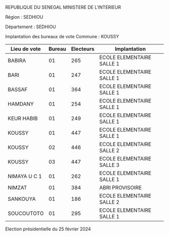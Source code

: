 REPUBLIQUE DU SENEGAL MINISTERE DE L'INTERIEUR

Région : SEDHIOU

Département : SEDHIOU

Implantation des bureaux de vote Commune : KOUSSY

| Lieu de vote | Bureau | Electeurs | Implantation |
| - | - | - | - |
| BABIRA | 01 | 265 | ECOLE ELEMENTAIRE SALLE 1 |
| BARI | 01 | 247 | ECOLE ELEMENTAIRE SALLE 1 |
| BASSAF | 01 | 364 | ECOLE ELEMENTAIRE SALLE 1 |
| HAMDANY | 01 | 254 | ECOLE ELEMENTAIRE SALLE 1 |
| KEUR HABIB | 01 | 249 | ECOLE ELEMENTAIRE SALLE 1 |
| KOUSSY | 01 | 447 | ECOLE ELEMENTAIRE SALLE 1 |
| KOUSSY | 02 | 446 | ECOLE ELEMENTAIRE SALLE 2 |
| KOUSSY | 03 | 447 | ECOLE ELEMENTAIRE SALLE 3 |
| NIMAYA U C 1 | 01 | 262 | ECOLE ELEMENTAIRE SALLE 1 |
| NIMZAT | 01 | 384 | ABRI PROVISOIRE |
| SANKOUYA | 01 | 186 | ECOLE ELEMENTAIRE SALLE 2 |
| SOUCOUTOTO | 01 | 295 | ECOLE ELEMENTAIRE SALLE 1 |

<!-- PageNumber="8/14" -->

Election présidentielle du 25 février 2024
